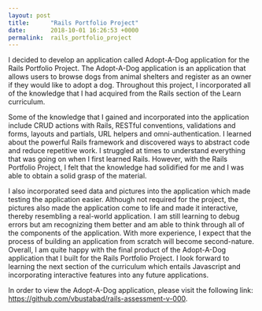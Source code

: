 ```yaml
---
layout: post
title:      "Rails Portfolio Project"
date:       2018-10-01 16:26:53 +0000
permalink:  rails_portfolio_project
---
```



I decided to develop an application called Adopt-A-Dog application for the Rails Portfolio Project. The Adopt-A-Dog application is an application that allows users to browse dogs from animal shelters and register as an owner if they would like to adopt a dog. Throughout this project, I incorporated all of the knowledge that I had acquired from the Rails section of the Learn curriculum.

Some of the knowledge that I gained and incorporated into the application include CRUD actions with Rails, RESTful conventions, validations and forms, layouts and partials, URL helpers and omni-authentication. I learned about the powerful Rails framework and discovered ways to abstract code and reduce repetitive work. I struggled at times to understand everything that was going on when I first learned Rails. However, with the Rails Portfolio Project, I felt that the knowledge had solidified for me and I was able to obtain a solid grasp of the material. 

I also incorporated seed data and pictures into the application which made testing the application easier. Although not required for the project, the pictures also made the application come to life and made it interactive, thereby resembling a real-world application. I am still learning to debug errors but am recognizing them better and am able to think through all of the components of the application. With more experience, I expect that the process of building an application from scratch will become second-nature. Overall, I am quite happy with the final product of the Adopt-A-Dog application that I built for the Rails Portfolio Project. I look forward to learning the next section of the curriculum which entails Javascript and incorporating interactive features into any future applications. 

In order to view the Adopt-A-Dog application, please visit the following link: https://github.com/vbustabad/rails-assessment-v-000. 

